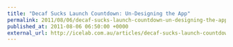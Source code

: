 ```yaml
---
title: "Decaf Sucks Launch Countdown: Un-Designing the App"
permalink: 2011/08/06/decaf-sucks-launch-countdown-un-designing-the-app
published_at: 2011-08-06 06:50:00 +0000
external_url: http://icelab.com.au/articles/decaf-sucks-launch-countdown-un-designing-the-app/
---
```

